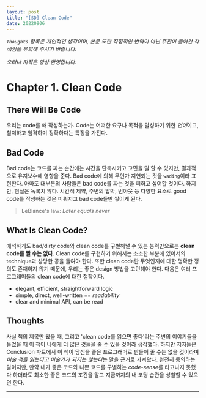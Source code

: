 ```yaml
---
layout: post
title: "[SD] Clean Code"
date: 20220906
---
```

*`Thoughts` 항목은 개인적인 생각이며, 본문 또한 직접적인 번역이 아닌 주관이 들어간 각색임을 유의해 주시기 바랍니다.*

*오타나 지적은 항상 환영합니다.*

# Chapter 1. Clean Code

## There Will Be Code
우리는 code를 왜 작성하는가. Code는 어떠한 요구나 목적을 달성하기 위한 *언어*이고, 철저하고 엄격하며 정확하다는 특징을 가진다.

## Bad Code
Bad code는 코드를 짜는 순간에는 시간을 단축시키고 고민을 덜 할 수 있지만, 결과적으로 유지보수에 영향을 준다. Bad code에 의해 무언가 지연되는 것을 `wading`이라 표현한다. 아마도 대부분의 사람들은 bad code를 짜는 것을 피하고 싶어할 것이다. 하지만, 현실은 녹록치 않다. 시간적 제약, 주변의 압박, 번아웃 등 다양한 요소로 good code를 작성하는 것은 미뤄지고 bad code들만 쌓이게 된다. 

> LeBlance's law: *Later equals never*

## What Is Clean Code?
애석하게도 bad/dirty code와 clean code를 구별해낼 수 있는 능력만으로는 **clean code를 짤 수는 없다**. Clean code를 구현하기 위해서는 소소한 부분에 있어서의 technique과 상당한 공을 들여야 한다. 또한 clean code란 무엇인지에 대한 명확한 정의도 존재하지 않기 때문에, 우리는 좋은 design 방법을 고민해야 한다. 다음은 여러 프로그래머들의 clean code에 대한 철학이다.

- elegant, efficient, straightforward logic 
- simple, direct, well-written == *readability*
- clear and minimal API, can be read

## Thoughts
사실 책의 제목만 봤을 때, 그리고 'clean code를 읽으면 좋다'라는 주변의 이야기들을 들었을 때 이 책이 나에게 더 많은 것들을 줄 수 있을 것이라 생각했다. 하지만 저자들은 Conclusion 파트에서 이 책이 당신을 좋은 프로그래머로 만들어 줄 수는 없을 것이라며 *미술 책을 읽는다고 미술가가 되지는 않는다*는 말을 근거로 가져왔다. 완전히 동의하는 말이지만, 만약 내가 좋은 코드와 나쁜 코드를 구별하는 *code-sense*를 타고나지 못했다 하더라도 최소한 좋은 코드의 조건을 알고 지금까지의 내 코딩 습관을 성찰할 수 있으면 한다.

<hr>